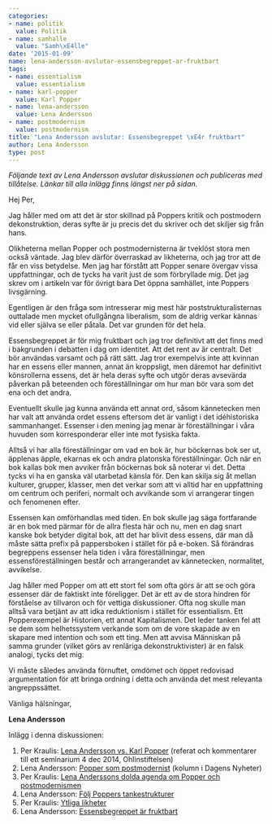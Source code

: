 ```yaml
---
categories:
- name: politik
  value: Politik
- name: samhalle
  value: "Samh\xE4lle"
date: '2015-01-09'
name: lena-andersson-avslutar-essensbegreppet-ar-fruktbart
tags:
- name: essentialism
  value: essentialism
- name: karl-popper
  value: Karl Popper
- name: lena-andersson
  value: Lena Andersson
- name: postmodernism
  value: postmodernism
title: "Lena Andersson avslutar: Essensbegreppet \xE4r fruktbart"
author: Lena Andersson
type: post
---
```

*Följande text av Lena Andersson avslutar diskussionen och publiceras med tillåtelse. Länkar till alla inlägg finns längst ner på sidan.*

Hej Per,

Jag håller med om att det är stor skillnad på Poppers kritik och postmodern dekonstruktion, deras syfte är ju precis det du skriver och det skiljer sig från hans.

Olikheterna mellan Popper och postmodernisterna är tveklöst stora men också väntade. Jag blev därför överraskad av likheterna, och jag tror att de får en viss betydelse. Men jag har förstått att Popper senare övergav vissa uppfattningar, och de tycks ha varit just de som förbryllade mig. Det jag skrev om i artikeln var för övrigt bara Det öppna samhället, inte Poppers livsgärning.

Egentligen är den fråga som intresserar mig mest här poststrukturalisternas outtalade men mycket ofullgångna liberalism, som de aldrig verkar kännas vid eller själva se eller påtala. Det var grunden för det hela.

Essensbegreppet är för mig fruktbart och jag tror definitivt att det finns med i bakgrunden i debatten i dag om identitet. Att det rent av är centralt. Det bör användas varsamt och på rätt sätt. Jag tror exempelvis inte att kvinnan har en essens eller mannen, annat än kroppsligt, men däremot har definitivt könsrollerna essens, det är hela deras syfte och utgör deras avsevärda påverkan på beteenden och föreställningar om hur man bör vara som det ena och det andra.

Eventuellt skulle jag kunna använda ett annat ord, såsom kännetecken men har valt att använda ordet essens eftersom det är vanligt i det idéhistoriska sammanhanget. Essenser i den mening jag menar är föreställningar i våra huvuden som korresponderar eller inte mot fysiska fakta.

Alltså vi har alla föreställningar om vad en bok är, hur böckernas bok ser ut, äpplenas äpple, ekarnas ek och andra platonska föreställningar. Och när en bok kallas bok men avviker från böckernas bok så noterar vi det. Detta tycks vi ha en ganska väl utarbetad känsla för. Den kan skilja sig åt mellan kulturer, grupper, klasser, men det verkar som att vi alltid har en uppfattning om centrum och periferi, normalt och avvikande som vi arrangerar tingen och fenomenen efter.

Essensen kan omförhandlas med tiden. En bok skulle jag säga fortfarande är en bok med pärmar för de allra flesta här och nu, men en dag snart kanske bok betyder digital bok, att det har blivit dess essens, där man då måste sätta prefix på pappersboken i stället för på e-boken. Så förändras begreppens essenser hela tiden i våra föreställningar, men essensföreställningen består och arrangerandet av kännetecken, normalitet, avvikelse.

Jag håller med Popper om att ett stort fel som ofta görs är att se och göra essenser där de faktiskt inte föreligger. Det är ett av de stora hindren för förståelse av tillvaron och för vettiga diskussioner. Ofta nog skulle man alltså vara betjänt av att idka reduktionism i stället för essentialism. Ett Popperexempel är Historien, ett annat Kapitalismen. Det leder tanken fel att se dem som helhetssystem verkande som om de vore skapade av en skapare med intention och som ett ting. Men att avvisa Människan på samma grunder (vilket görs av renläriga dekonstruktivister) är en falsk analogi, tycks det mig.

Vi måste således använda förnuftet, omdömet och öppet redovisad argumentation för att bringa ordning i detta och använda det mest relevanta angreppssättet.

Vänliga hälsningar,

**Lena Andersson**


Inlägg i denna diskussionen:

1. Per Kraulis: [Lena Andersson vs. Karl Popper](/2014/12/05/lena-andersson-vs-karl-popper/) (referat och kommentarer till ett seminarium 4 dec 2014, Ohlinstiftelsen)
2. Lena Andersson: [Popper som postmodernist](http://www.dn.se/ledare/kolumner/lena-andersson-popper-som-postmodernist/) (kolumn i Dagens Nyheter)
3. Per Kraulis: [Lena Anderssons dolda agenda om Popper och postmodernismen](/2015/01/04/lena-anderssons-dolda-agenda-om-popper-och-postmodernismen/)
4. Lena Andersson: [Följ Poppers tankestrukturer](/2015/01/07/lena-andersson-svarar-folj-poppers-tankestrukturer/)
5. Per Kraulis: [Ytliga likheter](/2015/01/08/svar-till-lena-andersson-ytliga-likheter/)
6. Lena Andersson: [Essensbegreppet är fruktbart](/2015/01/09/lena-andersson-avslutar-essensbegreppet-ar-fruktbart/)
